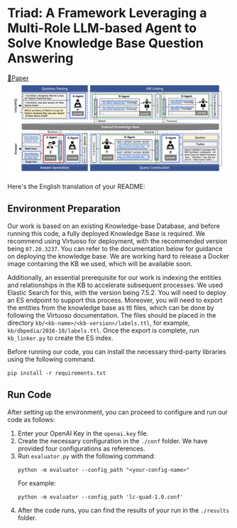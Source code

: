 # Triad: A Framework Leveraging a Multi-Role LLM-based Agent to Solve Knowledge Base Question Answering

[📝Paper](https://arxiv.org/abs/2402.14320)
![image](assets/framework.png)

Here's the English translation of your README:

## Environment Preparation
Our work is based on an existing Knowledge-base Database, and before running this code, a fully deployed Knowledge Base is required. We recommend using Virtuoso for deployment, with the recommended version being `07.20.3237`. You can refer to the documentation below for guidance on deploying the knowledge base. We are working hard to release a Docker image containing the KB we used, which will be available soon.

Additionally, an essential prerequisite for our work is indexing the entities and relationships in the KB to accelerate subsequent processes. We used Elastic Search for this, with the version being 7.5.2. You will need to deploy an ES endpoint to support this process. Moreover, you will need to export the entities from the knowledge base as ttl files, which can be done by following the Virtuoso documentation. The files should be placed in the directory `kb/<kb-name>/<kb-version>/labels.ttl`, for example, `kb/dbpedia/2016-10/labels.ttl`. Once the export is complete, run `kb_linker.py` to create the ES index.

Before running our code, you can install the necessary third-party libraries using the following command.
```shell
pip install -r requirements.txt
```

## Run Code
After setting up the environment, you can proceed to configure and run our code as follows:
1. Enter your OpenAI Key in the `openai.key` file.
2. Create the necessary configuration in the `./conf` folder. We have provided four configurations as references.
3. Run `evaluator.py` with the following command:
   ```shell
   python -m evaluator --config_path "<your-config-name>"
   ```
   For example:
   ```shell
   python -m evaluator --config_path 'lc-quad-1.0.conf'
   ```
4. After the code runs, you can find the results of your run in the `./results` folder.